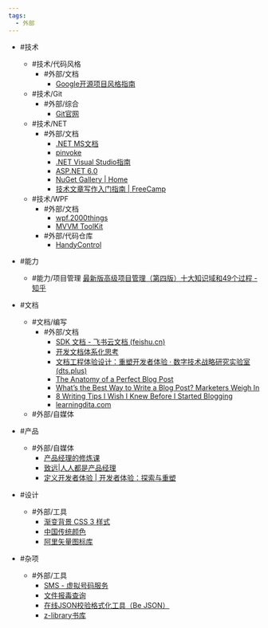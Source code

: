 ```yaml
---
tags:
  - 外部
---
```

- #技术
	- #技术/代码风格 
		- #外部/文档 
			- [Google开源项目风格指南](https://zh-google-styleguide.readthedocs.io/en/latest/)
	- #技术/Git 
		- #外部/综合 
			- [Git官网](https://git-scm.com/)
	- #技术/NET 
		- #外部/文档 
			- [.NET MS文档](https://learn.microsoft.com/zh-cn/dotnet/)
			-  [pinvoke](https://www.pinvoke.net/)
			-  [.NET Visual Studio指南](https://learn.microsoft.com/zh-cn/visualstudio/ide/csharp-developer-productivity?utm_source=VisualStudio&utm_medium=aspnet-getstarted&utm_campaign=VisualStudio&view=vs-2022)
			- [ASP.NET 6.0](https://learn.microsoft.com/zh-cn/aspnet/core/?view=aspnetcore-6.0)
			- [NuGet Gallery | Home](https://www.nuget.org/)
			- [技术文章写作入门指南 | FreeCamp](https://www.freecodecamp.org/chinese/news/technical-writing-for-beginners/)
	- #技术/WPF 
		- #外部/文档 
			- [wpf.2000things](https://wpf.2000things.com/)
			- [MVVM ToolKit](https://learn.microsoft.com/en-us/dotnet/communitytoolkit/mvvm/)
		- #外部/代码仓库 
			- [HandyControl](https://github.com/HandyOrg/HandyControl)

- #能力 
	- #能力/项目管理 
		[最新版高级项目管理（第四版）十大知识域和49个过程 - 知乎](https://zhuanlan.zhihu.com/p/617320381)

- #文档 
	- #文档/编写 
		- #外部/文档 
			- [SDK 文档 - 飞书云文档 (feishu.cn)](https://www.feishu.cn/docx/doxcnstaLb7AqmE6UVMF31l4e4b)
			- [开发文档体系化思考](https://cloud.tencent.com/developer/article/1644627)
			- [文档工程体验设计：重塑开发者体验 · 数字技术战略研究实验室 (dts.plus)](https://dts.plus/documentation-engineering-experience-design/)
			- [The Anatomy of a Perfect Blog Post](https://blog.hubspot.com/marketing/anatomy-perfect-blog-post)
			- [What’s the Best Way to Write a Blog Post? Marketers Weigh In](https://blog.hubspot.com/marketing/best-way-write-blog-post)
			- [8 Writing Tips I Wish I Knew Before I Started Blogging](https://blog.hubspot.com/marketing/8-essential-writing-tips)
			- [learningdita.com](https://learningdita.com/)
	- #外部/自媒体
	
- #产品 
	- #外部/自媒体 
		- [产品经理的修炼课](https://www.zhihu.com/column/c_217581168)
		- [致远|人人都是产品经理](https://learn.microsoft.com/zh-cn/dotnet/)
		- [定义开发者体验 | 开发者体验：探索与重塑](https://dx.phodal.com/)
	
- #设计 
	- #外部/工具 
		- [渐变背景 CSS 3 样式](http://color.oulu.me/)
		- [中国传统颜色](http://zhongguose.com/)
		- [阿里矢量图标库](https://www.iconfont.cn/)
	
- #杂项
	- #外部/工具 
		- [SMS - 虚拟号码服务](https://sms-activate.org/cn)
		- [文件报毒查询](https://www.virustotal.com)
		- [在线JSON校验格式化工具（Be JSON）](https://www.bejson.com/)
		- [z-library书库](https://singlelogin.re/)